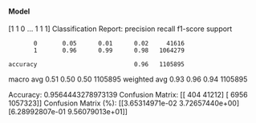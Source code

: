 #### Model
[1 1 0 ... 1 1 1]
Classification Report:
              precision    recall  f1-score   support

           0       0.05      0.01      0.02     41616
           1       0.96      0.99      0.98   1064279

    accuracy                           0.96   1105895
   macro avg       0.51      0.50      0.50   1105895
weighted avg       0.93      0.96      0.94   1105895

Accuracy: 0.9564443278973139
Confusion Matrix:
[[    404   41212]
 [   6956 1057323]]
Confusion Matrix (%):
[[3.65314971e-02 3.72657440e+00]
 [6.28992807e-01 9.56079013e+01]]
